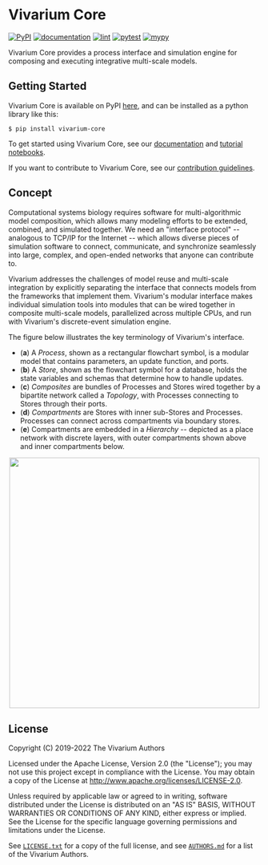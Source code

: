 # Vivarium Core

[![PyPI](https://img.shields.io/pypi/v/vivarium-core)](https://pypi.org/project/vivarium-core/)
[![documentation](https://github.com/vivarium-collective/vivarium-core/actions/workflows/docs.yml/badge.svg)](https://vivarium-core.readthedocs.io/en/latest/)
[![lint](https://github.com/vivarium-collective/vivarium-core/actions/workflows/pylint.yml/badge.svg)](https://github.com/vivarium-collective/vivarium-core/actions/workflows/pylint.yml?query=branch%3Amaster)
[![pytest](https://github.com/vivarium-collective/vivarium-core/actions/workflows/pytest.yml/badge.svg)](https://github.com/vivarium-collective/vivarium-core/actions/workflows/pytest.yml?query=branch%3Amaster)
[![mypy](https://github.com/vivarium-collective/vivarium-core/actions/workflows/mypy.yml/badge.svg)](https://github.com/vivarium-collective/vivarium-core/actions/workflows/mypy.yml?query=branch%3Amaster)


Vivarium Core provides a process interface and simulation engine for composing 
and executing integrative multi-scale models.

## Getting Started

Vivarium Core is available on PyPI [here](https://pypi.org/project/vivarium-core/), and can be installed as a python library like this:

```console
$ pip install vivarium-core
```

To get started using Vivarium Core, see our
[documentation](https://vivarium-core.readthedocs.io/en/latest/getting_started.html)
and [tutorial
notebooks](https://vivarium-core.readthedocs.io/en/latest/tutorials/index.html).

If you want to contribute to Vivarium Core, see our [contribution
guidelines](CONTRIBUTING.md).

## Concept

Computational systems biology requires software for multi-algorithmic model 
composition, which allows many modeling efforts to be extended, combined, and 
simulated together. We need an "interface protocol" -- analogous to TCP/IP for 
the Internet -- which allows diverse pieces of simulation software to connect, 
communicate, and synchronize seamlessly into large, complex, and open-ended 
networks that anyone can contribute to.

Vivarium addresses the challenges of model reuse and multi-scale integration by 
explicitly separating the interface that connects models from the frameworks that 
implement them. Vivarium's modular interface makes individual simulation tools into 
modules that can be wired together in composite multi-scale models, parallelized 
across multiple CPUs, and run with Vivarium's discrete-event simulation engine.

The figure below illustrates the key terminology of Vivarium's interface.
* (**a**) A *Process*, shown as a rectangular flowchart symbol, is a modular model that contains parameters, 
an update function, and ports.
* (**b**) A *Store*, shown as the flowchart symbol for a database, holds the state variables and schemas that 
determine how to handle updates. 
* (**c**) *Composites* are bundles of Processes and Stores wired together by a bipartite network called a *Topology*, 
with Processes connecting to Stores through their ports. 
* (**d**) *Compartments* are Stores with inner sub-Stores and Processes. Processes can connect across compartments via 
boundary stores.
* (**e**) Compartments are embedded in a *Hierarchy* -- depicted as a place network with discrete layers, 
with outer compartments shown above and inner compartments below.

<p align="center">
    <img src="https://github.com/vivarium-collective/vivarium-core/blob/master/doc/_static/interface.png?raw=true" width="500">
</p>


## License

Copyright (C) 2019-2022 The Vivarium Authors

Licensed under the Apache License, Version 2.0 (the "License"); you may
not use this project except in compliance with the License. You may
obtain a copy of the License at
http://www.apache.org/licenses/LICENSE-2.0.

Unless required by applicable law or agreed to in writing, software
distributed under the License is distributed on an "AS IS" BASIS,
WITHOUT WARRANTIES OR CONDITIONS OF ANY KIND, either express or implied.
See the License for the specific language governing permissions and
limitations under the License.

See [`LICENSE.txt`](LICENSE.txt) for a copy of the full license, and see
[`AUTHORS.md`](AUTHORS.md) for a list of the Vivarium Authors.
